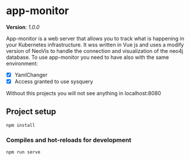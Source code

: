 # app-monitor
**Version**: *1.0.0*

App-monitor is a web server that allows you to track what is happening  in your Kubernetes infrastructure. It wss written in Vue js and uses a modify version of NeoVis to handle the connection and visualization of the neo4j database.
To use app-monitor you need to have also with the same environment:

- [x] YamlChanger
- [x] Access granted to use sysquery

Without this projects you will not see anything in localhost:8080


## Project setup
```
npm install
```

### Compiles and hot-reloads for development
```
npm run serve
```